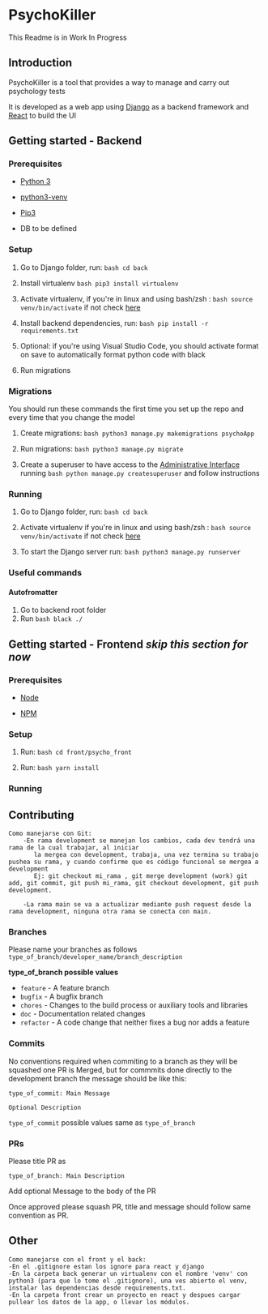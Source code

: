# PsychoKiller

This Readme is in Work In Progress

## Introduction

PsychoKiller is a tool that provides a way to manage and carry out psychology tests

It is developed as a web app using [Django](https://www.djangoproject.com/) as a backend framework and [React](https://reactjs.org/) to build the UI

## Getting started - Backend

### Prerequisites

- [Python 3](https://www.python.org/)

- [python3-venv](https://docs.python.org/3/library/venv.html)

- [Pip3](https://pypi.org/project/pip/)

- DB to be defined

### Setup

1. Go to Django folder, run: `bash cd back`

2. Install virtualenv `bash pip3 install virtualenv`

3. Activate virtualenv, if you're in linux and using bash/zsh : `bash source venv/bin/activate` if not check [here](https://docs.python.org/3/library/venv.html)

4. Install backend dependencies, run: `bash pip install -r requirements.txt`

5. Optional: if you're using Visual Studio Code, you should activate format on save to automatically format python code with black

6. Run migrations

### Migrations

You should run these commands the first time you set up the repo and every time that you change the model

1. Create migrations: `bash python3 manage.py makemigrations psychoApp`

2. Run migrations: `bash python3 manage.py migrate`

3. Create a superuser to have access to the [Administrative Interface](https://docs.djangoproject.com/en/3.1/ref/contrib/admin/) running `bash python manage.py createsuperuser` and follow instructions

### Running

1. Go to Django folder, run: `bash cd back`

2. Activate virtualenv if you're in linux and using bash/zsh : `bash source venv/bin/activate` if not check [here](https://docs.python.org/3/library/venv.html)

3. To start the Django server run: `bash python3 manage.py runserver`

### Useful commands

#### Autofromatter

1. Go to backend root folder
2. Run `bash black ./`

## Getting started - Frontend _skip this section for now_

### Prerequisites

- [Node](https://nodejs.org)

- [NPM](https://www.npmjs.com/)

### Setup

1. Run: `bash cd front/psycho_front`

2. Run: `bash yarn install`

### Running

## Contributing

```
Como manejarse con Git:
    -En rama development se manejan los cambios, cada dev tendrá una rama de la cual trabajar, al iniciar
       la mergea con development, trabaja, una vez termina su trabajo pushea su rama, y cuando confirme que es código funcional se mergea a development
       Ej: git checkout mi_rama , git merge development (work) git add, git commit, git push mi_rama, git checkout development, git push development.

    -La rama main se va a actualizar mediante push request desde la rama development, ninguna otra rama se conecta con main.
```

### Branches

Please name your branches as follows `type_of_branch/developer_name/branch_description`

**type_of_branch possible values**

- `feature` - A feature branch
- `bugfix` - A bugfix branch
- `chores` - Changes to the build process or auxiliary tools and libraries
- `doc` - Documentation related changes
- `refactor` - A code change that neither fixes a bug nor adds a feature

### Commits

No conventions required when commiting to a branch as they will be squashed one PR is Merged, but for commmits done directly to the development branch the message should be like this:

```
type_of_commit: Main Message

Optional Description
```

`type_of_commit` possible values same as `type_of_branch`

### PRs

Please title PR as

`type_of_branch: Main Description`

Add optional Message to the body of the PR

Once approved please squash PR, title and message should follow same convention as PR.

## Other

```
Como manejarse con el front y el back:
-En el .gitignore estan los ignore para react y django
-En la carpeta back generar un virtualenv con el nombre 'venv' con python3 (para que lo tome el .gitignore), una ves abierto el venv,
instalar las dependencias desde requirements.txt.
-En la carpeta front crear un proyecto en react y despues cargar pullear los datos de la app, o llevar los módulos.
```
